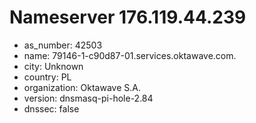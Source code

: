 # Nameserver 176.119.44.239

* as_number: 42503
* name: 79146-1-c90d87-01.services.oktawave.com.
* city: Unknown
* country: PL
* organization: Oktawave S.A.
* version: dnsmasq-pi-hole-2.84
* dnssec: false
